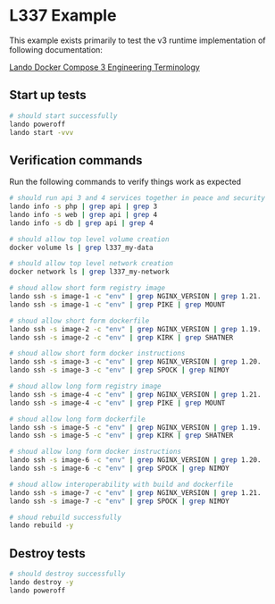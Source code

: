 L337 Example
============

This example exists primarily to test the v3 runtime implementation of following documentation:

[Lando Docker Compose 3 Engineering Terminology](core/v4/landofile/services.html#l337-service)

Start up tests
--------------

```bash
# should start successfully
lando poweroff
lando start -vvv
```

Verification commands
---------------------

Run the following commands to verify things work as expected

```bash
# should run api 3 and 4 services together in peace and security
lando info -s php | grep api | grep 3
lando info -s web | grep api | grep 4
lando info -s db | grep api | grep 4

# should allow top level volume creation
docker volume ls | grep l337_my-data

# should allow top level network creation
docker network ls | grep l337_my-network

# shoud allow short form registry image
lando ssh -s image-1 -c "env" | grep NGINX_VERSION | grep 1.21.
lando ssh -s image-1 -c "env" | grep PIKE | grep MOUNT

# shoud allow short form dockerfile
lando ssh -s image-2 -c "env" | grep NGINX_VERSION | grep 1.19.
lando ssh -s image-2 -c "env" | grep KIRK | grep SHATNER

# shoud allow short form docker instructions
lando ssh -s image-3 -c "env" | grep NGINX_VERSION | grep 1.20.
lando ssh -s image-3 -c "env" | grep SPOCK | grep NIMOY

# shoud allow long form registry image
lando ssh -s image-4 -c "env" | grep NGINX_VERSION | grep 1.21.
lando ssh -s image-4 -c "env" | grep PIKE | grep MOUNT

# shoud allow long form dockerfile
lando ssh -s image-5 -c "env" | grep NGINX_VERSION | grep 1.19.
lando ssh -s image-5 -c "env" | grep KIRK | grep SHATNER

# shoud allow long form docker instructions
lando ssh -s image-6 -c "env" | grep NGINX_VERSION | grep 1.20.
lando ssh -s image-6 -c "env" | grep SPOCK | grep NIMOY

# shoud allow interoperability with build and dockerfile
lando ssh -s image-7 -c "env" | grep NGINX_VERSION | grep 1.21.
lando ssh -s image-7 -c "env" | grep SPOCK | grep NIMOY

# shoud rebuild successfully
lando rebuild -y


```

Destroy tests
-------------

```bash
# should destroy successfully
lando destroy -y
lando poweroff
```

